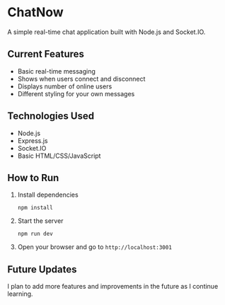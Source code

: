 # ChatNow

A simple real-time chat application built with Node.js and Socket.IO.

## Current Features

- Basic real-time messaging
- Shows when users connect and disconnect
- Displays number of online users
- Different styling for your own messages

## Technologies Used

- Node.js
- Express.js
- Socket.IO
- Basic HTML/CSS/JavaScript

## How to Run

1. Install dependencies
   ```
   npm install
   ```

2. Start the server
   ```
   npm run dev
   ```

3. Open your browser and go to `http://localhost:3001`

## Future Updates

I plan to add more features and improvements in the future as I continue learning.

